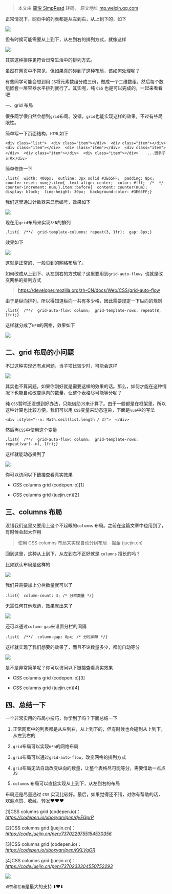 > 本文由 [简悦 SimpRead](http://ksria.com/simpread/) 转码， 原文地址 [mp.weixin.qq.com](https://mp.weixin.qq.com/s/3dNcj5pQtm5RZEX1uwcN5A)

正常情况下，网页中的列表都是从左到右，从上到下的，如下

![](https://mmbiz.qpic.cn/mmbiz_png/xvBbEKrVNtK477CquibQPOTbNKUiaiboQwXpHwLmUhdTAPnCvoPZlib9lIqOSuZIIIibenyHaKbEFj3JeIzILKwHXrQ/640?wx_fmt=png&from=appmsg)

但有时候可能需要从上到下，从左到右的排列方式，就像这样

![](https://mmbiz.qpic.cn/mmbiz_png/xvBbEKrVNtK477CquibQPOTbNKUiaiboQwXRDgR5Y7LrBIZRHsutQ4DsbKBX9asQVmdGD8zicPACAicc9ZHlbrgWBvw/640?wx_fmt=png&from=appmsg)

其实这种排序更符合日常生活中的排列方式。

虽然在网页中不常见，但如果真的碰到了这种布局，该如何处理呢？

有些同学可能会想到用 `JS`将元素数组分成三份，做成一个二维数组，然后每个数组嵌套一层容器水平排列就行了。其实呢，纯 `CSS` 也是可以完成的，一起来看看吧

一、grid 布局

很多同学很自然会想到`grid`布局。没错，`grid`也能实现这样的效果，不过有些局限性。

简单写一下页面结构，`HTML`如下

```
<div class="list">  <div class="item"></div>  <div class="item"></div>  <div class="item"></div>  <div class="item"></div>  <div class="item"></div>  <div class="item"></div>  <div class="item"></div>	...很多子元素</div>
```

简单修饰一下

```
.list{  width: 400px;  outline: 3px solid #3E65FF;  padding: 8px;  counter-reset: num;}.item{  text-align: center;  color: #fff;  /*  */  counter-increment: num;}.item::before{  content: counter(num);  display: block;  line-height: 30px;  background-color: #3E65FF;}
```

我们这里通过计数器来显示编号，效果如下

![](https://mmbiz.qpic.cn/mmbiz_png/xvBbEKrVNtK477CquibQPOTbNKUiaiboQwXghCZfpW65WWEYRz9xWgoYnHrvDGE9GXvASLwJTRNAFxvic1qibJic9SQQ/640?wx_fmt=png&from=appmsg)

现在用`grid`布局来实现`3*N`的排列

```
.list{  /**/  grid-template-columns: repeat(3, 1fr);  gap: 8px;}
```

效果如下

![](https://mmbiz.qpic.cn/mmbiz_png/xvBbEKrVNtK477CquibQPOTbNKUiaiboQwXMX6J6k0pUub4vHOodgbz75Do3d909YYyUTib9F1dFVOSwzb1HhOBmRg/640?wx_fmt=png&from=appmsg)

这就是正常的、一般见到的网格布局了。

如何改成从上到下、从左到右的方式呢？这里要用到`grid-auto-flow`，也就是改变网格的排列方式

> https://developer.mozilla.org/zh-CN/docs/Web/CSS/grid-auto-flow

由于是纵向排列，所以得知道纵向一共有多少格，因此需要规定一下纵向的规则

```
.list{  /**/  grid-auto-flow: column;  grid-template-rows: repeat(8, 1fr);}
```

这样就分成了`N*8`的网格，效果如下

![](https://mmbiz.qpic.cn/mmbiz_png/xvBbEKrVNtK477CquibQPOTbNKUiaiboQwXF02BjqWAoH2ibYib9icIQQjWd7ykZic2jrDW3EmJUibEHdY9xb5KbUAlBJw/640?wx_fmt=png&from=appmsg)

二、grid 布局的小问题
-------------

不过这种实现还有点问题，当子项比较少时，可能会这样

![](https://mmbiz.qpic.cn/mmbiz_png/xvBbEKrVNtK477CquibQPOTbNKUiaiboQwX80a74vXOkSlibdheHlw3EvDkzWPn2lxp406hFVgHT51psoId94oxCQQ/640?wx_fmt=png&from=appmsg)

其实也不算问题，如果你刚好就是需要这样的效果的话。那么，如何才能在这种情况下也能自动改变纵向的数量，让整个表格尽可能等分呢？

纯 `CSS`暂时还没想到好办法，只能借助`JS`来计算了。由于一般都是在框架里，所以这种计算也比较方便。我们可以用 `CSS`变量来动态渲染，下面是`vue`中的写法

```
<div :style="--n: Math.ceil(list.length / 3)">  </div>
```

然后再`CSS`中使用这个变量

```
.list{  /**/  grid-auto-flow: column;  grid-template-rows: repeat(var(--n), 1fr);}
```

这样就能动态排列了

![](https://mmbiz.qpic.cn/mmbiz_gif/xvBbEKrVNtK477CquibQPOTbNKUiaiboQwXdTMJQngN81LIkcfzbicaXWFGdJJmu883cqG5y5ze9gwFwV6pLU8vvvA/640?wx_fmt=gif&from=appmsg)

你可以访问以下链接查看真实效果

*   CSS columns grid (codepen.io)[1]
    
*   CSS columns grid (juejin.cn)[2]
    

三、columns 布局
------------

没错我们这里又要用上这个不起眼的`columns` 布局。之前在这篇文章中也用到了，有时候会起大作用

> 使用 CSS columns 布局来实现自动分组布局 - 掘金 (juejin.cn)

回到这里，这种从上到下，从左到右不正好就是 `columns` 擅长的吗？

比如默认布局是这样的

![](https://mmbiz.qpic.cn/mmbiz_png/xvBbEKrVNtK477CquibQPOTbNKUiaiboQwXghCZfpW65WWEYRz9xWgoYnHrvDGE9GXvASLwJTRNAFxvic1qibJic9SQQ/640?wx_fmt=png&from=appmsg)

我们只需要加上分栏数量就可以了

```
.list{  column-count: 3; /* 分栏数量 */}
```

无需任何其他规范，效果就出来了

![](https://mmbiz.qpic.cn/mmbiz_png/xvBbEKrVNtK477CquibQPOTbNKUiaiboQwXS6d9oOzFfaPPkFxapuF0iatibSgNlichGhfuTBGWoFiaUS4oq3ibh8ZyfcQ/640?wx_fmt=png&from=appmsg)

还可以通过`column-gap`来设置分栏的间隔

```
.list{  /**/  column-gap: 8px; /* 分栏间隔 */}
```

这样就实现了我们想要的效果了，而且不论数量多少，都能自动等分

![](https://mmbiz.qpic.cn/mmbiz_gif/xvBbEKrVNtK477CquibQPOTbNKUiaiboQwXdTMJQngN81LIkcfzbicaXWFGdJJmu883cqG5y5ze9gwFwV6pLU8vvvA/640?wx_fmt=gif&from=appmsg)

是不是非常简单呢？你可以访问以下链接查看真实效果

*   CSS columns grid (codepen.io)[3]
    
*   CSS columns grid (juejin.cn)[4]
    

四、总结一下
------

一个非常实用的布局小技巧，你学到了吗？下面总结一下

1.  正常网页中的列表都是从左到右，从上到下的，但有时候也会碰到从上到下，从左到右的
    
2.  `grid`布局可以实现`m*n`的网格布局
    
3.  `grid`布局可以通过`grid-auto-flow`，改变网格的排列方式
    
4.  `grid`布局无法自动改变纵向的数量，让整个表格尽可能等分，需要借助一点点`JS`
    
5.  `columns` 布局可以直接实现从上到下，从左到右的布局
    

布局还是尽量通过 `CSS` 实现比较好。最后，如果觉得还不错，对你有帮助的话，欢迎点赞、收藏、转发❤❤❤

[1]CSS columns grid (codepen.io)： _https://codepen.io/xboxyan/pen/dyEGprP_

[2]CSS columns grid (juejin.cn)： _https://code.juejin.cn/pen/7370229755154530356_

[3]CSS columns grid (codepen.io)： _https://codepen.io/xboxyan/pen/KKLVgOR_

[4]CSS columns grid (juejin.cn)： _https://code.juejin.cn/pen/7370233304550752293_

![](https://mmbiz.qpic.cn/mmbiz_png/SMw0rcHsoNLAKEL00pOAy3DCthdVEybxIyEB5d9819WpqDIVaKIib5QC57tITUiaWqibLShibbYW3OGPyHODjMicJ0w/640?wx_fmt=other&wxfrom=5&wx_lazy=1&wx_co=1&tp=webp)  

`点赞`和`在看`是最大的支持 ⬇️❤️⬇️